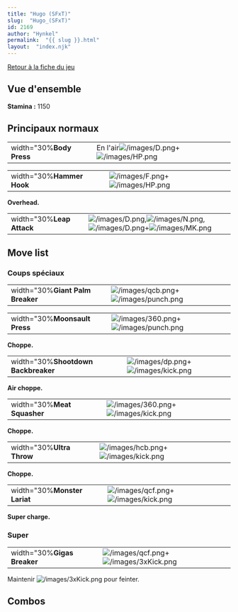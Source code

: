 ```yaml
---
title: "Hugo (SFxT)"
slug:  "Hugo_(SFxT)"
id: 2169
author: "Hynkel"
permalink:  "{{ slug }}.html"
layout:  "index.njk"
---
```


[Retour à la fiche du jeu](Street_Fighter_x_Tekken "wikilink")

## Vue d'ensemble

**Stamina :** 1150

## Principaux normaux

|                          |                                                                                 |
|--------------------------|---------------------------------------------------------------------------------|
| width="30%**Body Press** | En l'air![](/images/D.png "/images/D.png")+![](/images/HP.png "/images/HP.png") |

|                           |                                                                         |
|---------------------------|-------------------------------------------------------------------------|
| width="30%**Hammer Hook** | ![](/images/F.png "/images/F.png")+![](/images/HP.png "/images/HP.png") |

**Overhead.**

|                           |                                                                                                                                               |
|---------------------------|-----------------------------------------------------------------------------------------------------------------------------------------------|
| width="30%**Leap Attack** | ![](/images/D.png "/images/D.png"),![](/images/N.png "/images/N.png"),![](/images/D.png "/images/D.png")+![](/images/MK.png "/images/MK.png") |

## Move list

### Coups spéciaux

|                                  |                                                                                   |
|----------------------------------|-----------------------------------------------------------------------------------|
| width="30%**Giant Palm Breaker** | ![](/images/qcb.png "/images/qcb.png")+![](/images/punch.png "/images/punch.png") |

|                               |                                                                                   |
|-------------------------------|-----------------------------------------------------------------------------------|
| width="30%**Moonsault Press** | ![](/images/360.png "/images/360.png")+![](/images/punch.png "/images/punch.png") |

**Choppe.**

|                                     |                                                                               |
|-------------------------------------|-------------------------------------------------------------------------------|
| width="30%**Shootdown Backbreaker** | ![](/images/dp.png "/images/dp.png")+![](/images/kick.png "/images/kick.png") |

**Air choppe.**

|                             |                                                                                 |
|-----------------------------|---------------------------------------------------------------------------------|
| width="30%**Meat Squasher** | ![](/images/360.png "/images/360.png")+![](/images/kick.png "/images/kick.png") |

**Choppe.**

|                           |                                                                                 |
|---------------------------|---------------------------------------------------------------------------------|
| width="30%**Ultra Throw** | ![](/images/hcb.png "/images/hcb.png")+![](/images/kick.png "/images/kick.png") |

**Choppe.**

|                              |                                                                                 |
|------------------------------|---------------------------------------------------------------------------------|
| width="30%**Monster Lariat** | ![](/images/qcf.png "/images/qcf.png")+![](/images/kick.png "/images/kick.png") |

**Super charge.**

### Super

|                             |                                                                                     |
|-----------------------------|-------------------------------------------------------------------------------------|
| width="30%**Gigas Breaker** | ![](/images/qcf.png "/images/qcf.png")+![](/images/3xKick.png "/images/3xKick.png") |

Maintenir ![](/images/3xKick.png "/images/3xKick.png") pour feinter.

## Combos
